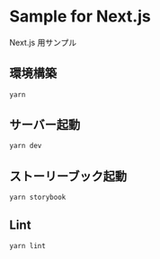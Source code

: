 # Sample for Next.js

Next.js 用サンプル

## 環境構築

```bash
yarn
```

## サーバー起動

```bash
yarn dev
```

## ストーリーブック起動

```bash
yarn storybook
```

## Lint

```bash
yarn lint
```
